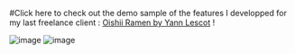 #Click here to check out the demo sample of the features I developped for my last freelance client : <a href="https://oishii-ramen-yannlescot.vercel.app/">Oishii Ramen by Yann Lescot</a> !

![image](https://github.com/YannLescot/oishii-ramen/assets/60198564/009dc8f7-404d-45af-9e03-bbf4648a99c3)
![image](https://github.com/YannLescot/oishii-ramen/assets/60198564/838239b6-0289-44ad-88c8-469cc7a5ed4f)
